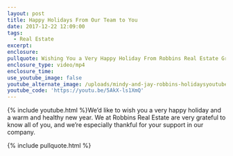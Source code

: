 ```yaml
---
layout: post
title: Happy Holidays From Our Team to You
date: 2017-12-22 12:09:00
tags:
  - Real Estate
excerpt:
enclosure:
pullquote: Wishing You a Very Happy Holiday From Robbins Real Estate Group
enclosure_type: video/mp4
enclosure_time:
use_youtube_image: false
youtube_alternate_image: /uploads/mindy-and-jay-robbins-holidaysyoutube.jpg
youtube_code: 'https://youtu.be/5AkX-ls1XmQ'
---
```



{% include youtube.html %}We’d like to wish you a very happy holiday and a warm and healthy new year. We at Robbins Real Estate are very grateful to know all of you, and we’re especially thankful for your support in our company.

{% include pullquote.html %}